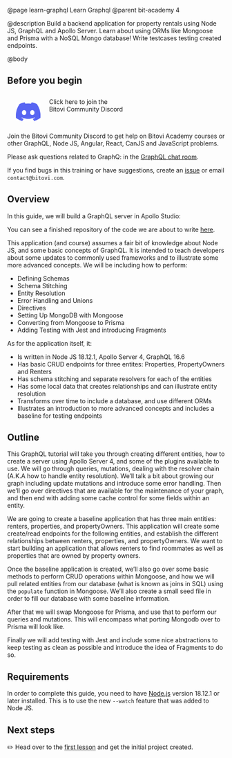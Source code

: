 @page learn-graphql Learn Graphql
@parent bit-academy 4

@description Build a backend application for property rentals using Node JS, GraphQL and Apollo Server.
        Learn about using ORMs like Mongoose and Prisma with a NoSQL Mongo database!
        Write testcases testing created endpoints.

@body

## Before you begin

<p><a href="https://discord.gg/J7ejFsZnJ4">
<img src="./static/img/discord.png"
  style="float:left; margin:20px" width="57"/> <span style="margin-top: 10px;display: inline-block;">Click here to join the<br/>Bitovi Community Discord</span></a></p>

<br/>

Join the Bitovi Community Discord to get help on Bitovi Academy courses or other
GraphQL, Node JS, Angular, React, CanJS and JavaScript problems.

Please ask questions related to GraphQ: in the [GraphQL chat room](https://discord.gg/Qv26e4uq5z).

If you find bugs in this training or have suggestions, create an [issue](https://github.com/bitovi/academy/issues) or email `contact@bitovi.com`.

## Overview

In this guide, we will build a GraphQL server in Apollo Studio:

You can see a finished repository of the code we are about to write [here](https://github.com/bitovi/node-graphql-tutorial-2023).

This application (and course) assumes a fair bit of knowledge about Node JS, and some basic concepts of GraphQL. It is intended to teach developers about some updates to commonly used frameworks and to illustrate some more advanced concepts. We will be including how to perform:

- Defining Schemas
- Schema Stitching
- Entity Resolution
- Error Handling and Unions
- Directives
- Setting Up MongoDB with Mongoose
- Converting from Mongoose to Prisma
- Adding Testing with Jest and introducing Fragments

As for the application itself, it:

- Is written in Node JS 18.12.1, Apollo Server 4, GraphQL 16.6
- Has basic CRUD endpoints for three entites: Properties, PropertyOwners and Renters
- Has schema stitching and separate resolvers for each of the entities
- Has some local data that creates relationships and can illustrate entity resolution
- Transforms over time to include a database, and use different ORMs
- Illustrates an introduction to more advanced concepts and includes a baseline for testing endpoints

## Outline

This GraphQL tutorial will take you through creating different entities, how to create a server using Apollo Server 4, and some of the plugins available to use. We will go through queries, mutations, dealing with the resolver chain (A.K.A how to handle entity resolution). We’ll talk a bit about growing our graph including update mutations and introduce some error handling. Then we’ll go over directives that are available for the maintenance of your graph, and then end with adding some cache control for some fields within an entity.

We are going to create a baseline application that has three main entities: renters, properties, and propertyOwners. This application will create some create/read endpoints for the following entities, and establish the different relationships between renters, properties, and propertyOwners. We want to start building an application that allows renters to find roommates as well as properties that are owned by property owners.

Once the baseline application is created, we’ll also go over some basic methods to perform CRUD operations within Mongoose, and how we will pull related entities from our database (what is known as joins in SQL) using the `populate` function in Mongoose. We’ll also create a small seed file in order to fill our database with some baseline information.

After that we will swap Mongoose for Prisma, and use that to perform our queries and mutations. This will encompass what porting Mongodb over to Prisma will look like.

Finally we will add testing with Jest and include some nice abstractions to keep testing as clean as possible and introduce the idea of Fragments to do so.

## Requirements

In order to complete this guide, you need to have [Node.js](https://nodejs.org/en/) version
18.12.1 or later installed. This is to use the new `--watch` feature that was added to Node JS.

## Next steps

✏️ Head over to the [first lesson](learn-graphql/setting-up-apollo.html) and get the initial project created.